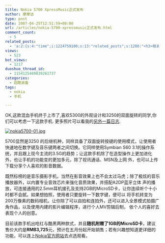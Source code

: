 ```yaml
---
title: Nokia 5700 XpressMusic正式发布
author: 摩摩诘
type: post
date: 2007-04-25T12:51:59+00:00
url: /articles/nokia-5700-xpressmusic正式发布.html
comment_count:
  - 5
related_posts:
  - 'a:2:{s:4:"time";i:1224759100;s:13:"related_posts";s:1280:"<h3>相关日志</h3><ul class="related_post"><li><a href="http://www.digglife.cn/articles/fucked-by-customer-service-girl-of-china-mobile.html" title="被移动的客服小姐日了">被移动的客服小姐日了</a></li><li><a href="http://www.digglife.cn/articles/enhance-mobile-phone-pics.html" title="如何提高手机照片的质量">如何提高手机照片的质量</a></li><li><a href="http://www.digglife.cn/articles/mobile-firefox-user-interface.html" title="手机版Firefox用户界面预览">手机版Firefox用户界面预览</a></li><li><a href="http://www.digglife.cn/articles/ppc-freeware-download.html" title="PPC,Windows Mobile手机免费软件下载网站:PPC Freeware">PPC,Windows Mobile手机免费软件下载网站:PPC Freeware</a></li><li><a href="http://www.digglife.cn/articles/google-android-sdk.html" title="[视频+截图]Google发布Android SDK">[视频+截图]Google发布Android SDK</a></li><li><a href="http://www.digglife.cn/articles/blyk-announce-free-mobile-service.html" title="英国Blyk公司正式开始免费手机服务">英国Blyk公司正式开始免费手机服务</a></li><li><a href="http://www.digglife.cn/articles/mozilla-joey.html" title="Mozilla的新移动应用Joey初探">Mozilla的新移动应用Joey初探</a></li></ul>";}'
views:
  - 523
bot_views:
  - 1217
duoshuo_thread_id:
  - 1154125469839261737
categories:
  - 超酷装备
tags:
  - nokia
  - 手机

---
```

OK,这款混血手机终于上市了,喜欢5300的外观设计和3250的双面旋转的同学,你们可以考虑一下这款手机. 更多照片可以看我的<a href="https://www.digglife.net/archives/31017" target="_blank">另外一篇日志</a>.

[![nokia5700-01.jpg][1]][2]

5700显然是3250 的后继机种，同样具备了双面旋转按键的使用模式，让使用者快速地在数字键及音乐键两者之间切换。它同样使用Symbian S60 3.1的操作系统，并且跟上现今主流的3.5G的趋势；让这款手机除了在造型操作上更加进化外，也让手机的功能变的更加多元，除了视讯通话、MSN及上网 外，也可以上传下载分享个人喜欢的影音数据。

既然标榜的是音乐摄影手机，当然在影音效果上也不会太过马虎；除了极炫的音乐播放器外，以内置专业音效芯片来强化音质效果，并搭配A2DP蓝牙立体 声的播放，可连接通用的2.5mm耳机接孔及支持2GB的MicroSD卡，让你连续听个十小时都不会腻。如果想拍照，使用者只要旋转一下数字键，便可以 将手机转变为200万像素的数码相机，让你除了可以自拍和连拍外，还可以进入全景模式拍摄广角作品，以及使用内建的影片编辑程序，进行个人MV剪辑后制， 依个人的喜好去表现个人的创意。

目前该款手机出呛红与酷黑两种款式，并且**随机附赠了1GB的MicroSD卡**，建议售价大约是**RMB3,725**元，预计在五月份起开始销售；若有兴趣想知道更详细的功能，可以连上<a href="http://www.nokia.com.tw/nokia/0,,101181,00.html" target="_blank">Nokia官方网站</a>去点选观看。

 [1]: http://digglife.qiniudn.com/wp-content/uploads/3/379/2007/04/nokia5700-01.jpg
 [2]: https://www.digglife.net/wp-content/uploads/3/379/2007/04/nokia5700-01.jpg "nokia5700-01.jpg"